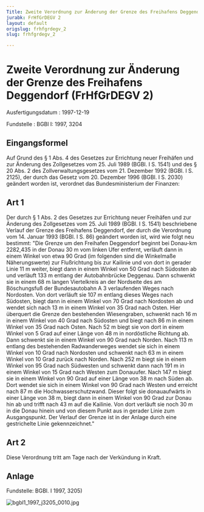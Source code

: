 ```yaml
---
Title: Zweite Verordnung zur Änderung der Grenze des Freihafens Deggendorf
jurabk: FrHfGrDEGV 2
layout: default
origslug: frhfgrdegv_2
slug: frhfgrdegv_2

---
```


# Zweite Verordnung zur Änderung der Grenze des Freihafens Deggendorf (FrHfGrDEGV 2)

Ausfertigungsdatum
:   1997-12-19

Fundstelle
:   BGBl I: 1997, 3204

## Eingangsformel

Auf Grund des § 1 Abs. 4 des Gesetzes zur Errichtung neuer Freihäfen
und zur Änderung des Zollgesetzes vom 25. Juli 1989 (BGBl. I S. 1541)
und des § 20 Abs. 2 des Zollverwaltungsgesetzes vom 21. Dezember 1992
(BGBl. I S. 2125), der durch das Gesetz vom 20. Dezember 1996 (BGBl. I
S. 2030) geändert worden ist, verordnet das Bundesministerium der
Finanzen:

## Art 1

Der durch § 1 Abs. 2 des Gesetzes zur Errichtung neuer Freihäfen und
zur Änderung des Zollgesetzes vom 25. Juli 1989 (BGBl. I S. 1541)
beschriebene Verlauf der Grenze des Freihafens Deggendorf, der durch
die Verordnung vom 14. Januar 1993 (BGBl. I S. 86) geändert worden
ist, wird wie folgt neu bestimmt:
"Die Grenze um den Freihafen Deggendorf beginnt bei Donau-km 2282,435
in der Donau 30 m vom linken Ufer entfernt, verläuft dann in einem
Winkel von etwa 90
Grad (im folgenden sind die Winkelmaße Näherungswerte) zur
Flußrichtung bis zur Kailinie und von dort in gerader Linie 11 m
weiter, biegt dann in einem Winkel von 50
Grad nach Südosten ab und verläuft 133 m entlang der Autobahnbrücke
Deggenau. Dann schwenkt sie in einem 68 m langen Viertelkreis an der
Nordseite des am Böschungsfuß der Bundesautobahn A 3 verlaufenden
Weges nach Nordosten. Von dort verläuft sie 107 m entlang dieses Weges
nach Südosten, biegt dann in einem Winkel von 70
Grad nach Nordosten ab und wendet sich nach 13 m in einem Winkel von
35
Grad nach Osten. Hier überquert die Grenze den bestehenden
Wiesengraben, schwenkt nach 16 m in einem Winkel von 40
Grad nach Südosten und biegt nach 86 m in einem Winkel von 35
Grad nach Osten. Nach 52 m biegt sie von dort in einem Winkel von 5
Grad auf einer Länge von 48 m in nordöstliche Richtung ab. Dann
schwenkt sie in einem Winkel von 90
Grad nach Norden. Nach 113 m entlang des bestehenden Radwanderweges
wendet sie sich in einem Winkel von 10
Grad nach Nordosten und schwenkt nach 63 m in einem Winkel von 10
Grad zurück nach Norden. Nach 252 m biegt sie in einem Winkel von 95
Grad nach Südwesten und schwenkt dann nach 191 m in einem Winkel von
15
Grad nach Westen zum Donauufer. Nach 147 m biegt sie in einem Winkel
von 90
Grad auf einer Länge von 38 m nach Süden ab. Dort wendet sie sich in
einem Winkel von 90
Grad nach Westen und erreicht nach 87 m die Hochwasserschutzwand.
Dieser folgt sie donauaufwärts in einer Länge von 38 m, biegt dann in
einem Winkel von 90
Grad zur Donau hin ab und trifft nach 43 m auf die Kailinie. Von dort
verläuft sie noch 30 m in die Donau hinein und von diesem Punkt aus in
gerader Linie zum Ausgangspunkt. Der Verlauf der Grenze ist in der
Anlage durch eine gestrichelte Linie gekennzeichnet."

## Art 2

Diese Verordnung tritt am Tage nach der Verkündung in Kraft.

## Anlage

Fundstelle: BGBl. I 1997, 3205)

![bgbl1_1997_j3205_0010.jpg](bgbl1_1997_j3205_0010.jpg)
